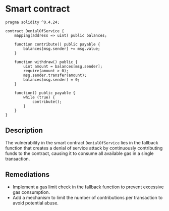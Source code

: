 # Smart contract

```solidity
pragma solidity ^0.4.24;

contract DenialOfService {
    mapping(address => uint) public balances;

    function contribute() public payable {
        balances[msg.sender] += msg.value;
    }

    function withdraw() public {
        uint amount = balances[msg.sender];
        require(amount > 0);
        msg.sender.transfer(amount);
        balances[msg.sender] = 0;
    }

    function() public payable {
        while (true) {
            contribute();
        }
    }
}
```

## Description

The vulnerability in the smart contract `DenialOfService` lies in the fallback function that creates a denial of service attack by continuously contributing funds to the contract, causing it to consume all available gas in a single transaction.

## Remediations

- Implement a gas limit check in the fallback function to prevent excessive gas consumption.
- Add a mechanism to limit the number of contributions per transaction to avoid potential abuse.